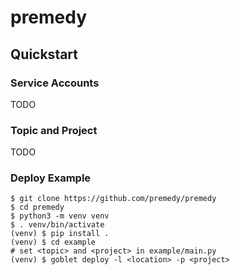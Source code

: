 # premedy

## Quickstart

### Service Accounts
TODO

### Topic and Project
TODO

### Deploy Example

```shell
$ git clone https://github.com/premedy/premedy
$ cd premedy
$ python3 -m venv venv
$ . venv/bin/activate
(venv) $ pip install .
(venv) $ cd example
# set <topic> and <project> in example/main.py
(venv) $ goblet deploy -l <location> -p <project>
```


